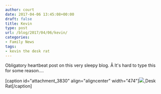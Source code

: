 ```yaml
---
author: court
date: 2017-04-06 13:45:08+00:00
draft: false
title: Kevin
type: post
url: /blog/2017/04/06/kevin/
categories:
- Family News
tags:
- kevin the desk rat
---
```


Obligatory heartbeat post on this very sleepy blog. Â It's hard to type this for some reason....

[caption id="attachment_3830" align="aligncenter" width="474"][![](http://www.vallentyne.com/blog/wp-content/uploads/2017/04/WP_20170406_08_50_05_Rich-2-1024x576.jpg)
](http://www.vallentyne.com/blog/2017/04/06/kevin/wp_20170406_08_50_05_rich-2/) Desk Rat[/caption]
